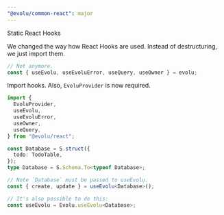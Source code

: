 ```yaml
---
"@evolu/common-react": major
---
```


Static React Hooks

We changed the way how React Hooks are used. Instead of destructuring, we just import them.

```ts
// Not anymore.
const { useEvolu, useEvoluError, useQuery, useOwner } = evolu;
```

Import hooks. Also, `EvoluProvider` is now required.

```ts
import {
  EvoluProvider,
  useEvolu,
  useEvoluError,
  useOwner,
  useQuery,
} from "@evolu/react";

const Database = S.struct({
  todo: TodoTable,
});
type Database = S.Schema.To<typeof Database>;

// Note `Database` must be passed to useEvolu.
const { create, update } = useEvolu<Database>();

// It's also possible to do this:
const useEvolu = Evolu.useEvolu<Database>;
```
